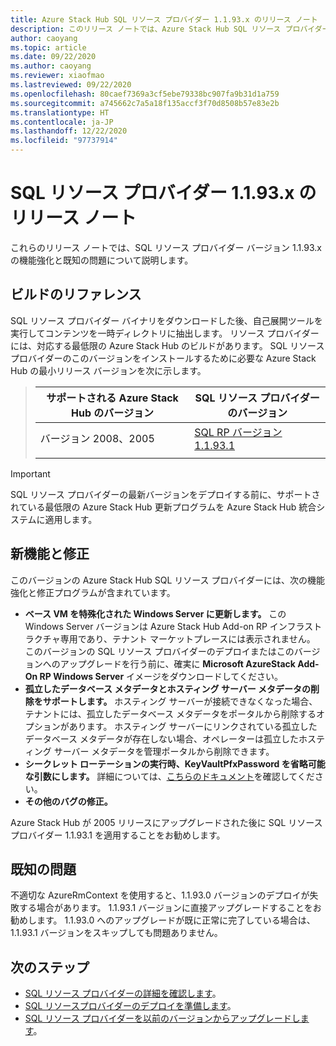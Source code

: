 ```yaml
---
title: Azure Stack Hub SQL リソース プロバイダー 1.1.93.x のリリース ノート
description: このリリース ノートでは、Azure Stack Hub SQL リソース プロバイダー 1.1.93.x の更新プログラムの新機能を紹介しています。
author: caoyang
ms.topic: article
ms.date: 09/22/2020
ms.author: caoyang
ms.reviewer: xiaofmao
ms.lastreviewed: 09/22/2020
ms.openlocfilehash: 80caef7369a3cf5ebe79338bc907fa9b31d1a759
ms.sourcegitcommit: a745662c7a5a18f135accf3f70d8508b57e83e2b
ms.translationtype: HT
ms.contentlocale: ja-JP
ms.lasthandoff: 12/22/2020
ms.locfileid: "97737914"
---
```

# <a name="sql-resource-provider-1193x-release-notes"></a>SQL リソース プロバイダー 1.1.93.x のリリース ノート

これらのリリース ノートでは、SQL リソース プロバイダー バージョン 1.1.93.x の機能強化と既知の問題について説明します。

## <a name="build-reference"></a>ビルドのリファレンス
SQL リソース プロバイダー バイナリをダウンロードした後、自己展開ツールを実行してコンテンツを一時ディレクトリに抽出します。 リソース プロバイダーには、対応する最低限の Azure Stack Hub のビルドがあります。 SQL リソース プロバイダーのこのバージョンをインストールするために必要な Azure Stack Hub の最小リリース バージョンを次に示します。

> |サポートされる Azure Stack Hub のバージョン|SQL リソース プロバイダーのバージョン|
> |-----|-----|
> |バージョン 2008、2005|[SQL RP バージョン 1.1.93.1](https://aka.ms/azshsqlrp11931)|  
> |     |     |

> [!IMPORTANT]
> SQL リソース プロバイダーの最新バージョンをデプロイする前に、サポートされている最低限の Azure Stack Hub 更新プログラムを Azure Stack Hub 統合システムに適用します。

## <a name="new-features-and-fixes"></a>新機能と修正

このバージョンの Azure Stack Hub SQL リソース プロバイダーには、次の機能強化と修正プログラムが含まれています。

- **ベース VM を特殊化された Windows Server に更新します。** この Windows Server バージョンは Azure Stack Hub Add-on RP インフラストラクチャ専用であり、テナント マーケットプレースには表示されません。 このバージョンの SQL リソース プロバイダーのデプロイまたはこのバージョンへのアップグレードを行う前に、確実に **Microsoft AzureStack Add-On RP Windows Server** イメージをダウンロードしてください。
- **孤立したデータベース メタデータとホスティング サーバー メタデータの削除をサポートします。** ホスティング サーバーが接続できなくなった場合、テナントには、孤立したデータベース メタデータをポータルから削除するオプションがあります。 ホスティング サーバーにリンクされている孤立したデータベース メタデータが存在しない場合、オペレーターは孤立したホスティング サーバー メタデータを管理ポータルから削除できます。
- **シークレット ローテーションの実行時、KeyVaultPfxPassword を省略可能な引数にします。** 詳細については、[こちらのドキュメント](azure-stack-sql-resource-provider-maintain.md#secrets-rotation)を確認してください。
- **その他のバグの修正。**

Azure Stack Hub が 2005 リリースにアップグレードされた後に SQL リソース プロバイダー 1.1.93.1 を適用することをお勧めします。

## <a name="known-issue"></a>既知の問題
不適切な AzureRmContext を使用すると、1.1.93.0 バージョンのデプロイが失敗する場合があります。 1\.1.93.1 バージョンに直接アップグレードすることをお勧めします。 1\.1.93.0 へのアップグレードが既に正常に完了している場合は、1.1.93.1 バージョンをスキップしても問題ありません。

## <a name="next-steps"></a>次のステップ

- [SQL リソース プロバイダーの詳細を確認します](azure-stack-sql-resource-provider.md)。
- [SQL リソースプロバイダーのデプロイを準備します](azure-stack-sql-resource-provider-deploy.md#prerequisites)。
- [SQL リソース プロバイダーを以前のバージョンからアップグレードします](azure-stack-sql-resource-provider-update.md)。

